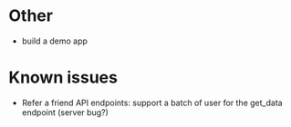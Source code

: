 # Other

* build a demo app

# Known issues

* Refer a friend API endpoints: support a batch of user for the get_data endpoint (server bug?)
